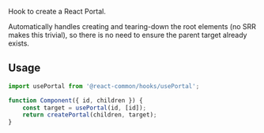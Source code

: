
Hook to create a React Portal.

Automatically handles creating and tearing-down the root elements (no SRR makes this trivial), so there is no need to ensure the parent target already exists.

## Usage

```js static
import usePortal from '@react-common/hooks/usePortal';

function Component({ id, children }) {
    const target = usePortal(id, [id]);
    return createPortal(children, target);
}
```

